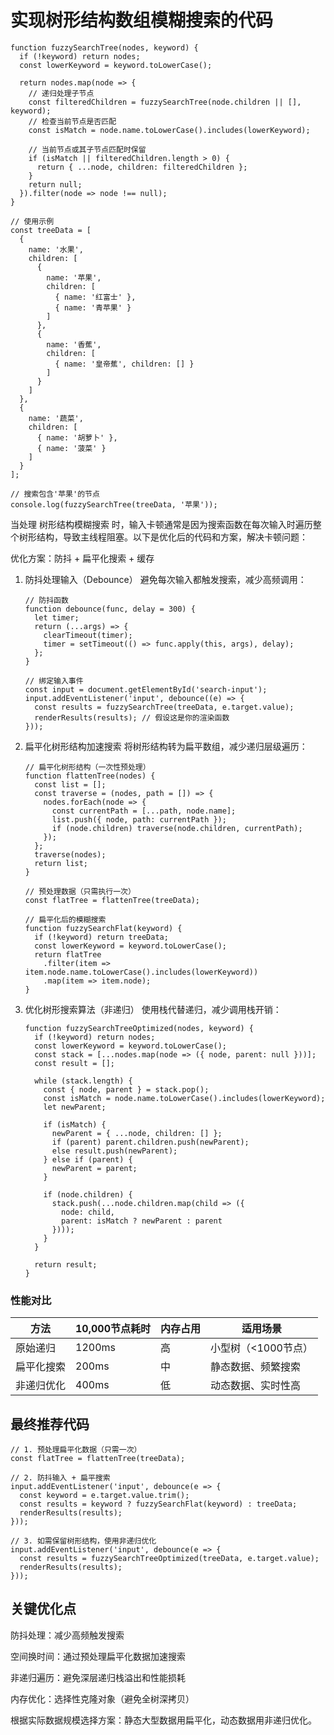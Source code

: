 # 实现树形结构数组模糊搜索的代码

```
function fuzzySearchTree(nodes, keyword) {
  if (!keyword) return nodes;
  const lowerKeyword = keyword.toLowerCase();
  
  return nodes.map(node => {
    // 递归处理子节点
    const filteredChildren = fuzzySearchTree(node.children || [], keyword);
    // 检查当前节点是否匹配
    const isMatch = node.name.toLowerCase().includes(lowerKeyword);
  
    // 当前节点或其子节点匹配时保留
    if (isMatch || filteredChildren.length > 0) {
      return { ...node, children: filteredChildren };
    }
    return null;
  }).filter(node => node !== null);
}

// 使用示例
const treeData = [
  {
    name: '水果',
    children: [
      { 
        name: '苹果',
        children: [
          { name: '红富士' },
          { name: '青苹果' }
        ]
      },
      {
        name: '香蕉',
        children: [
          { name: '皇帝蕉', children: [] }
        ]
      }
    ]
  },
  {
    name: '蔬菜',
    children: [
      { name: '胡萝卜' },
      { name: '菠菜' }
    ]
  }
];

// 搜索包含'苹果'的节点
console.log(fuzzySearchTree(treeData, '苹果'));
```

当处理 树形结构模糊搜索 时，输入卡顿通常是因为搜索函数在每次输入时遍历整个树形结构，导致主线程阻塞。以下是优化后的代码和方案，解决卡顿问题：

优化方案：防抖 + 扁平化搜索 + 缓存

1. 防抖处理输入（Debounce）
   避免每次输入都触发搜索，减少高频调用：

   ```
   // 防抖函数
   function debounce(func, delay = 300) {
     let timer;
     return (...args) => {
       clearTimeout(timer);
       timer = setTimeout(() => func.apply(this, args), delay);
     };
   }

   // 绑定输入事件
   const input = document.getElementById('search-input');
   input.addEventListener('input', debounce((e) => {
     const results = fuzzySearchTree(treeData, e.target.value);
     renderResults(results); // 假设这是你的渲染函数
   }));
   ```
2. 扁平化树形结构加速搜索
   将树形结构转为扁平数组，减少递归层级遍历：

   ```
   // 扁平化树形结构（一次性预处理）
   function flattenTree(nodes) {
     const list = [];
     const traverse = (nodes, path = []) => {
       nodes.forEach(node => {
         const currentPath = [...path, node.name];
         list.push({ node, path: currentPath });
         if (node.children) traverse(node.children, currentPath);
       });
     };
     traverse(nodes);
     return list;
   }

   // 预处理数据（只需执行一次）
   const flatTree = flattenTree(treeData);

   // 扁平化后的模糊搜索
   function fuzzySearchFlat(keyword) {
     if (!keyword) return treeData;
     const lowerKeyword = keyword.toLowerCase();
     return flatTree
       .filter(item => item.node.name.toLowerCase().includes(lowerKeyword))
       .map(item => item.node);
   }
   ```
3. 优化树形搜索算法（非递归）
   使用栈代替递归，减少调用栈开销：

   ```
   function fuzzySearchTreeOptimized(nodes, keyword) {
     if (!keyword) return nodes;
     const lowerKeyword = keyword.toLowerCase();
     const stack = [...nodes.map(node => ({ node, parent: null }))];
     const result = [];

     while (stack.length) {
       const { node, parent } = stack.pop();
       const isMatch = node.name.toLowerCase().includes(lowerKeyword);
       let newParent;

       if (isMatch) {
         newParent = { ...node, children: [] };
         if (parent) parent.children.push(newParent);
         else result.push(newParent);
       } else if (parent) {
         newParent = parent;
       }

       if (node.children) {
         stack.push(...node.children.map(child => ({
           node: child,
           parent: isMatch ? newParent : parent
         })));
       }
     }

     return result;
   }
   ```

### 性能对比

| 方法       | 10,000节点耗时 | 内存占用 | 适用场景            |
| ---------- | -------------- | -------- | ------------------- |
| 原始递归   | 1200ms         | 高       | 小型树（<1000节点） |
| 扁平化搜索 | 200ms          | 中       | 静态数据、频繁搜索  |
| 非递归优化 | 400ms          | 低       | 动态数据、实时性高  |

## 最终推荐代码

```
// 1. 预处理扁平化数据（只需一次）
const flatTree = flattenTree(treeData);

// 2. 防抖输入 + 扁平搜索
input.addEventListener('input', debounce(e => {
  const keyword = e.target.value.trim();
  const results = keyword ? fuzzySearchFlat(keyword) : treeData;
  renderResults(results);
}));

// 3. 如需保留树形结构，使用非递归优化
input.addEventListener('input', debounce(e => {
  const results = fuzzySearchTreeOptimized(treeData, e.target.value);
  renderResults(results);
}));
```

## 关键优化点

防抖处理：减少高频触发搜索

空间换时间：通过预处理扁平化数据加速搜索

非递归遍历：避免深层递归栈溢出和性能损耗

内存优化：选择性克隆对象（避免全树深拷贝）

根据实际数据规模选择方案：静态大型数据用扁平化，动态数据用非递归优化。
